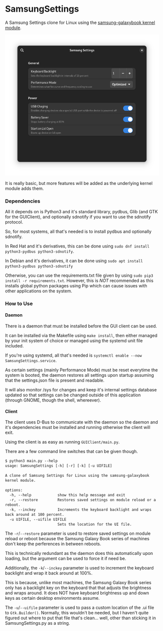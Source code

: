 # SamsungSettings
A Samsung Settings clone for Linux using the [samsung-galaxybook kernel module](https://github.com/joshuagrisham/samsung-galaxybook-extras).

![Application UI](screenshot.png?raw=true)

It is really basic, but more features will be added as the underlying kernel module adds them.


### Dependencies
All it depends on is Python3 and it's standard library, pydbus, Glib (and GTK for the GUIClient), and optionally sdnotify if you
want to use the sdnotify protocol.

So, for most systems, all that's needed is to install pydbus and optionally sdnotify.

In Red Hat and it's derivatives, this can be done using `sudo dnf install python3-pydbus python3-sdnotify`.

In Debian and it's derivatives, it can be done using `sudo apt install python3-pydbus python3-sdnotify`

Otherwise, you can use the requirements.txt file given by using `sudo pip3 install -r requirements.txt`. However, this is *NOT* recommended as this installs global python packages using Pip which can cause issues with other applications on the system.

### How to Use
#### Daemon
There is a daemon that must be installed before the GUI client can be used.

It can be installed via the Makefile using `make install`, then either managed by your init system of choice 
or managed using the systemd unit file included.

If you're using systemd, all that's needed is `systemctl enable --now SamsungSettings.service`.

As certain settings (mainly Performance Mode) must be reset everytime the system is booted, the daemon
restores all settings upon startup assuming that the settings.json file is present and readable.

It will also monitor /sys for changes and keep it's internal settings database updated so that
settings can be changed outside of this application (through GNOME, though the shell, whereever).

#### Client
The client uses D-Bus to communicate with the daemon so the daemon and it's dependencies must be installed and running
otherwise the client will exit.

Using the client is as easy as running `GUIClient/main.py`.

There are a few command line switches that can be given though.

```
$ python3 main.py --help
usage: SamsungSettings [-h] [-r] [-k] [-u UIFILE]

A clone of Samsung Settings for Linux using the samsung-galaxybook kernel module.

options:
  -h, --help            show this help message and exit
  -r, --restore         Restores saved settings on module reload or a reboot.
  -k, --inckey          Increments the keyboard backlight and wraps back around at 100 percent.
  -u UIFILE, --uifile UIFILE
                        Sets the location for the UI file.
```

The `-r`/`--restore` parameter is used to restore saved settings on module reload or reboot
because the Samsung Galaxy Book series of machines don't keep the perferences in between reboots.

This is technically redundant as the daemon does this automatically upon loading, but the argument
can be used to force it if need be.

Additionally, the `-k`/`--inckey` parameter is used to increment the keyboard backlight and wrap it back around at 100%.

This is because, unlike most machines, the Samsung Galaxy Book series only has a backlight key on the keyboard
that that adjusts the brightness and wraps around. It does NOT have keyboard brightness up and down keys as certain desktop environments assume.

The `-u`/`--uifile` parameter is used to pass a custom location of the .ui file to `Gtk.Builder()`. Normally, this wouldn't be needed, but I haven't quite figured out where to put that file that's clean... well, other than sticking it in SamsungSettings.py as a string.